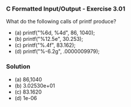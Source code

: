 ### C Formatted Input/Output - Exercise 3.01

What do the following calls of printf produce?


- (a) printf("%6d, %4d", 86, 1040);
- (b) printf("%12.5e", 30.253);
- (c) printf("%.4f", 83.162);
- (d) printf("%-6.2g", .0000009979);


### Solution

- (a) 86,1040
- (b) 3.02530e+01
- (c) 83.1620
- (d) 1e-06